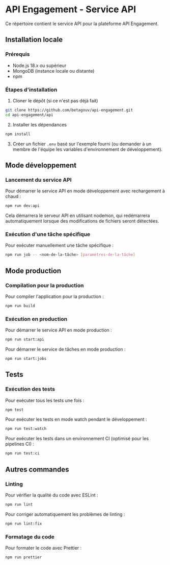 # API Engagement - Service API

Ce répertoire contient le service API pour la plateforme API Engagement.

## Installation locale

### Prérequis

- Node.js 18.x ou supérieur
- MongoDB (instance locale ou distante)
- npm

### Étapes d'installation

1. Cloner le dépôt (si ce n'est pas déjà fait)

```bash
git clone https://github.com/betagouv/api-engagement.git
cd api-engagement/api
```

2. Installer les dépendances

```bash
npm install
```

3. Créer un fichier `.env` basé sur l'exemple fourni (ou demander à un membre de l'équipe les variables d'environnement de développement).

## Mode développement

### Lancement du service API

Pour démarrer le service API en mode développement avec rechargement à chaud :

```bash
npm run dev:api
```

Cela démarrera le serveur API en utilisant nodemon, qui redémarrera automatiquement lorsque des modifications de fichiers seront détectées.

### Exécution d'une tâche spécifique

Pour exécuter manuellement une tâche spécifique :

```bash
npm run job -- <nom-de-la-tâche> [paramètres-de-la-tâche]
```

## Mode production

### Compilation pour la production

Pour compiler l'application pour la production :

```bash
npm run build
```

### Exécution en production

Pour démarrer le service API en mode production :

```bash
npm run start:api
```

Pour démarrer le service de tâches en mode production :

```bash
npm run start:jobs
```

## Tests

### Exécution des tests

Pour exécuter tous les tests une fois :

```bash
npm test
```

Pour exécuter les tests en mode watch pendant le développement :

```bash
npm run test:watch
```

Pour exécuter les tests dans un environnement CI (optimisé pour les pipelines CI) :

```bash
npm run test:ci
```

## Autres commandes

### Linting

Pour vérifier la qualité du code avec ESLint :

```bash
npm run lint
```

Pour corriger automatiquement les problèmes de linting :

```bash
npm run lint:fix
```

### Formatage du code

Pour formater le code avec Prettier :

```bash
npm run prettier
```

